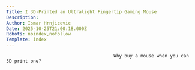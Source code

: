 ```yaml
---
Title: I 3D-Printed an Ultralight Fingertip Gaming Mouse
Description: 
Author: Ismar Hrnjicevic
Date: 2025-10-25T21:00:18.000Z
Robots: noindex,nofollow
Template: index
---
```


                                            Why buy a mouse when you can 3D print one?
                                        